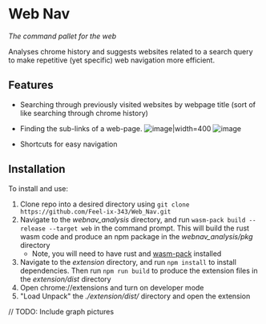 # Web Nav
*The command pallet for the web*

Analyses chrome history and suggests websites related to a search query to make repetitive (yet specific) web navigation more efficient.

## Features
- Searching through previously visited websites by webpage title (sort of like searching through chrome history)
- Finding the sub-links of a web-page.
![image|width=400](https://user-images.githubusercontent.com/88951499/184465969-ab93efec-c560-41b0-b29f-0b3602b19aeb.png)
![image](https://user-images.githubusercontent.com/88951499/184466044-975c54e0-837d-4fef-aa75-83236c62e6d4.png)


- Shortcuts for easy navigation

## Installation
To install and use:
1. Clone repo into a desired directory using `git clone https://github.com/Feel-ix-343/Web_Nav.git`
2. Navigate to the *webnav_analysis* directory, and run `wasm-pack build --release --target web` in the command prompt. This will build the rust wasm code and produce an npm package in the *webnav_analysis/pkg* directory
    - Note, you will need to have rust and [wasm-pack](https://github.com/rustwasm/wasm-pack) installed
3. Navigate to the *extension* directory, and run `npm install` to install dependencies. Then run `npm run build` to produce the extension files in the *extension/dist* directory
4. Open chrome://extensions and turn on developer mode
5. "Load Unpack" the *./extension/dist/* directory and open the extension


// TODO: Include graph pictures
